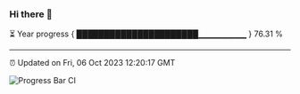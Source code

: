 ### Hi there 👋

⏳ Year progress { ██████████████████████▁▁▁▁▁▁▁▁ } 76.31 %

---

⏰ Updated on Fri, 06 Oct 2023 12:20:17 GMT

![Progress Bar CI](https://github.com/liununu/liununu/workflows/Progress%20Bar%20CI/badge.svg)
